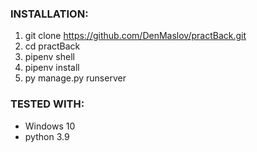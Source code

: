 ### INSTALLATION:
1. git clone https://github.com/DenMaslov/practBack.git
2. cd practBack
3. pipenv shell
4. pipenv install
5. py manage.py runserver

### TESTED WITH:
* Windows 10
* python 3.9
